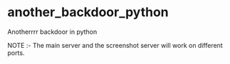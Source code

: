 # another_backdoor_python
Anotherrrr backdoor in python

NOTE :- The main server and the screenshot server will work on different ports.
